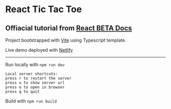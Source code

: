 # React Tic Tac Toe

## Offiacial tutorial from [React BETA Docs](https://beta.reactjs.org/learn/tutorial-tic-tac-toe)

Project bootstrapped with [Vite](https://vitejs.dev/) using Typescript template.

Live demo deployed with [Netlify](https://react-vite-tic-tac-toe.netlify.app/)

---

Run locally with `npm run dev`

```
Local server shortcuts:
press r to restart the server
press u to show server url
press o to open in browser
press q to quit
```

Build with `npm run build`
